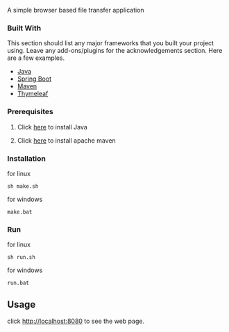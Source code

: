 A simple browser based file transfer application

### Built With

This section should list any major frameworks that you built your project using. Leave any add-ons/plugins for the acknowledgements section. Here are a few examples.
* [Java](https://www.java.com/en/)
* [Spring Boot](https://spring.io/projects/spring-boot)
* [Maven](https://maven.apache.org/)
* [Thymeleaf](https://www.thymeleaf.org/)


<!-- GETTING STARTED -->

### Prerequisites

1. Click [here](https://docs.oracle.com/javase/9/install/installation-jdk-and-jre-linux-platforms.htm) to install Java

2. Click [here](https://maven.apache.org/download.cgi) to install apache maven


### Installation

for linux

    sh make.sh
   
for windows

    make.bat

### Run

for linux

    sh run.sh
   
for windows

    run.bat


<!-- USAGE EXAMPLES -->
## Usage

click [http://localhost:8080](http://localhost:8080) to see the web page.

